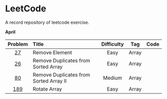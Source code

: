 # LeetCode
A record repository of leetcode exercise. 

**April**

|Problem| Title | Difficulty | Tag | Code |
| :------: | :------ | :------: | :------: | :------: |
|[27](/Array/27.remove-element.cpp)|Remove Element |Easy|Array| |
|[26](/Array/26.remove-duplicates-from-sorted-array.cpp)|Remove Duplicates from Sorted Array|Easy|Array| |
|[80](/Array/80.remove-duplicates-from-sorted-array-ii.cpp)|Remove Duplicates from Sorted Array II|Medium|Array| |
|[189]()|Rotate Array|Easy|Array| |
